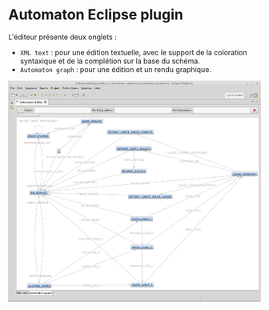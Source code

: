 # Automaton Eclipse plugin #

L'éditeur présente deux onglets :
- `XML text` : pour une édition textuelle, avec le support de la coloration syntaxique et de la complétion sur la base du schéma.
- `Automaton graph` : pour une édition et un rendu graphique. 
 
![Copie d'écran de l'éditeur](snapshot.png "Editeur de graphe") 

